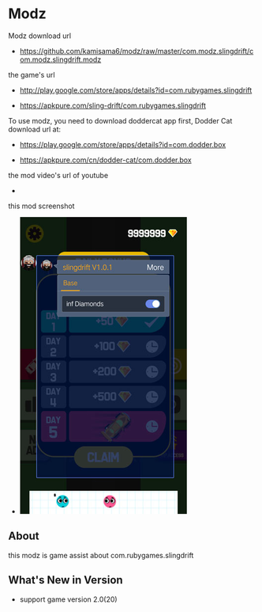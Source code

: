 # Modz

Modz download url 

* https://github.com/kamisama6/modz/raw/master/com.modz.slingdrift/com.modz.slingdrift.modz

the game's url

* http://play.google.com/store/apps/details?id=com.rubygames.slingdrift

* https://apkpure.com/sling-drift/com.rubygames.slingdrift

To use modz, you need to download doddercat app first, Dodder Cat download url at:

* https://play.google.com/store/apps/details?id=com.dodder.box

* https://apkpure.com/cn/dodder-cat/com.dodder.box
                      
the mod video's url of youtube

* 

this mod screenshot

* ![](https://github.com/kamisama6/modz/blob/master/com.modz.slingdrift/screenshot/modz.jpg)


## About

this modz is game assist about com.rubygames.slingdrift

## What's New in Version

* support game version 2.0(20) 
